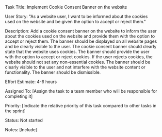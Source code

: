 Task Title:  Implement Cookie Consent Banner on the website

User Story: "As a website user, I want to be informed about the cookies used on the website and be given the option to accept or reject them."

Description: Add a cookie consent banner on the website to inform the user about the cookies used on the website and provide them with the option to accept or reject them. The banner should be displayed on all website pages and be clearly visible to the user.
The cookie consent banner should clearly state that the website uses cookies.
The banner should provide the user with the option to accept or reject cookies.
If the user rejects cookies, the website should not set any non-essential cookies.
The banner should be clearly visible to the user and not interfere with the website content or functionality.
The banner should be dismissible.

Effort Estimate: 4-6 hours 

Assigned To: [Assign the task to a team member who will be responsible for completing it]

Priority: [Indicate the relative priority of this task compared to other tasks in the sprint]

Status: Not started 

Notes: [Include]
